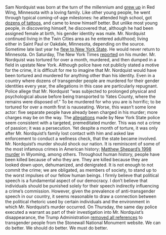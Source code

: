 Sam Nordquist was born at the turn of the millennium and [grew up](https://www.republicaneagle.com/news/missing-former-red-wing-high-school-student-found-dead-in-new-york/article_018779de-eba6-11ef-93be-1f3d6992fb29.html) in Red Wing, Minnesota with a loving family. Like other young people, he went through typical coming-of-age milestones: he attended high school, got [dozens of tattoos](https://www.pghlesbian.com/2025/02/biracial-trans-man-sam-nordquist-24-missing-from-minnesota-tortured-and-killed-in-canandaigua-new-york/), and came to know himself better. But unlike most young people, in discovering himself, he discovered that, although he had been assigned female at birth, his gender identity was male.
Mr. Nordquist continued living in the Twin Cities area as he entered adulthood; living either in Saint Paul or Oakdale, Minnesota, depending on the source. Sometime late last year he [flew to New York State](https://www.msn.com/en-us/news/crime/have-you-seen-sam-nordquist-nysp-searching-for-missing-man-last-seen-in-canandaigua/ar-AA1z02fk). He would never return to Minnesota.
On Saturday, The New York Times [reported](https://www.nytimes.com/2025/02/15/nyregion/ny-arrests-sam-nordquist-murder.html) on his murder. Mr. Nordquist was tortured for over a month, murdered, and then dumped in a field in upstate New York. Although police have not publicly stated a motive for the crime, it is difficult for me to imagine that Mr. Nordquist would have been tortured and murdered for anything other than his identity.
Even in a country where dozens of transgender people are murdered for their gender identities every year, the allegations in this case are particularly repugnant. Police allege that Mr. Nordquist “was subjected to prolonged physical and psychological abuse before being transported to Yates County, where the remains were disposed of.” To be murdered for who you are is horrific; to be tortured for over a month first is nauseating. Worse, this wasn’t some lone actor: five separate people have already been charged in his murder; more charges may be on the way.
The [allegations](https://troopers.ny.gov/news/updatenew-york-state-police-seek-public-assistance-locating-missing-person) made by New York State police seem consistent with a targeted, premeditated murder. This was not a crime of passion; it was a persecution. Yet despite a month of torture, it was only after Mr. Nordquist’s family lost contact with him and asked law enforcement to conduct a wellness check, that the state became involved.
Mr. Nordquist’s murder should shock our nation. It is reminiscent of some of the most infamous crimes in American history; [Matthew Shepard’s 1998 murder](https://en.wikipedia.org/wiki/Matthew_Shepard) in Wyoming, among others. Throughout human history, people have been killed because of who they are. They are killed because they are looked down upon, dehumanized, and denigrated. It is not enough to not commit the crime; we are obligated, as members of society, to stand up to the worst impulses of our fellow human beings.
I firmly believe that political speech is a fundamental aspect of our democracy. I don’t believe that individuals should be punished solely for their speech indirectly influencing a crime’s commission. However, given the prevalence of anti-transgender speech in our country, it seems reasonable to draw a connection between the political rhetoric used by certain individuals and the environment in which Mr. Nordquist’s murder occurred.
On Thursday, the same day police executed a warrant as part of their investigation into Mr. Nordquist’s disappearance, the Trump Administration [removed all references](https://apnews.com/article/stonewall-transgender-trump-3add180f5cfcde156f8d809d24e830a6) to transgender people from the Stonewall National Monument website.
We can do better. We should do better. We must do better.